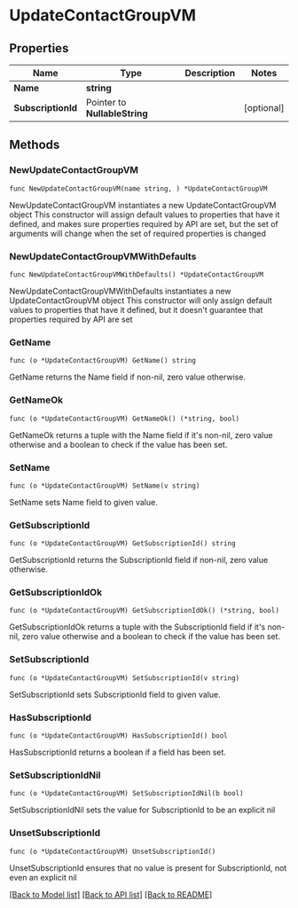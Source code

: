 # UpdateContactGroupVM

## Properties

Name | Type | Description | Notes
------------ | ------------- | ------------- | -------------
**Name** | **string** |  | 
**SubscriptionId** | Pointer to **NullableString** |  | [optional] 

## Methods

### NewUpdateContactGroupVM

`func NewUpdateContactGroupVM(name string, ) *UpdateContactGroupVM`

NewUpdateContactGroupVM instantiates a new UpdateContactGroupVM object
This constructor will assign default values to properties that have it defined,
and makes sure properties required by API are set, but the set of arguments
will change when the set of required properties is changed

### NewUpdateContactGroupVMWithDefaults

`func NewUpdateContactGroupVMWithDefaults() *UpdateContactGroupVM`

NewUpdateContactGroupVMWithDefaults instantiates a new UpdateContactGroupVM object
This constructor will only assign default values to properties that have it defined,
but it doesn't guarantee that properties required by API are set

### GetName

`func (o *UpdateContactGroupVM) GetName() string`

GetName returns the Name field if non-nil, zero value otherwise.

### GetNameOk

`func (o *UpdateContactGroupVM) GetNameOk() (*string, bool)`

GetNameOk returns a tuple with the Name field if it's non-nil, zero value otherwise
and a boolean to check if the value has been set.

### SetName

`func (o *UpdateContactGroupVM) SetName(v string)`

SetName sets Name field to given value.


### GetSubscriptionId

`func (o *UpdateContactGroupVM) GetSubscriptionId() string`

GetSubscriptionId returns the SubscriptionId field if non-nil, zero value otherwise.

### GetSubscriptionIdOk

`func (o *UpdateContactGroupVM) GetSubscriptionIdOk() (*string, bool)`

GetSubscriptionIdOk returns a tuple with the SubscriptionId field if it's non-nil, zero value otherwise
and a boolean to check if the value has been set.

### SetSubscriptionId

`func (o *UpdateContactGroupVM) SetSubscriptionId(v string)`

SetSubscriptionId sets SubscriptionId field to given value.

### HasSubscriptionId

`func (o *UpdateContactGroupVM) HasSubscriptionId() bool`

HasSubscriptionId returns a boolean if a field has been set.

### SetSubscriptionIdNil

`func (o *UpdateContactGroupVM) SetSubscriptionIdNil(b bool)`

 SetSubscriptionIdNil sets the value for SubscriptionId to be an explicit nil

### UnsetSubscriptionId
`func (o *UpdateContactGroupVM) UnsetSubscriptionId()`

UnsetSubscriptionId ensures that no value is present for SubscriptionId, not even an explicit nil

[[Back to Model list]](../README.md#documentation-for-models) [[Back to API list]](../README.md#documentation-for-api-endpoints) [[Back to README]](../README.md)


